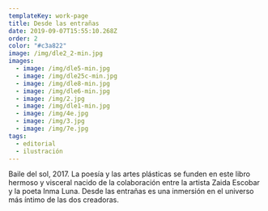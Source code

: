 ```yaml
---
templateKey: work-page
title: Desde las entrañas
date: 2019-09-07T15:55:10.268Z
order: 2
color: "#c3a822"
image: /img/dle2_2-min.jpg
images:
  - image: /img/dle5-min.jpg
  - image: /img/dle25c-min.jpg
  - image: /img/dle8-min.jpg
  - image: /img/dle6-min.jpg
  - image: /img/2.jpg
  - image: /img/dle1-min.jpg
  - image: /img/4e.jpg
  - image: /img/3.jpg
  - image: /img/7e.jpg
tags:
  - editorial
  - ilustración
---
```

Baile del sol, 2017. La poesía y las artes plásticas se funden en este libro hermoso y visceral nacido de la colaboración entre la artista Zaida Escobar y la poeta Inma Luna. Desde las entrañas es una inmersión en el universo más íntimo de las dos creadoras.
